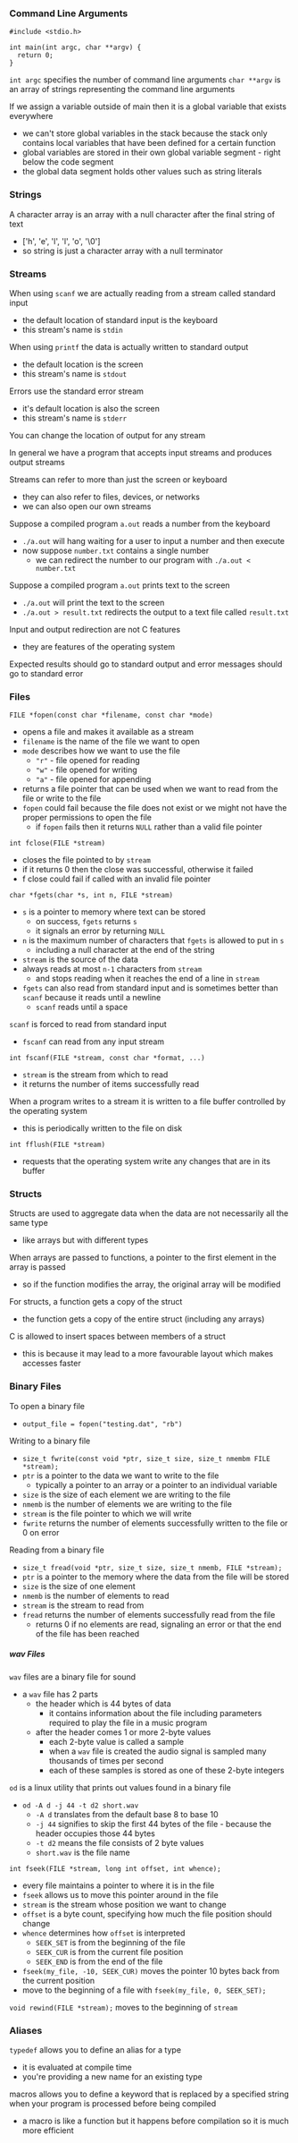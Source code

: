 ### Command Line Arguments

```
#include <stdio.h>

int main(int argc, char **argv) {
  return 0;
}
```

`int argc` specifies the number of command line arguments
`char **argv` is an array of strings representing the command line arguments

If we assign a variable outside of main then it is a global variable that exists everywhere
* we can't store global variables in the stack because the stack only contains local variables that have been defined for a certain function
* global variables are stored in their own global variable segment - right below the code segment
* the global data segment holds other values such as string literals

### Strings
A character array is an array with a null character after the final string of text
* ['h', 'e', 'l', 'l', 'o', '\0']
* so string is just a character array with a null terminator

### Streams
When using `scanf` we are actually reading from a stream called standard input
* the default location of standard input is the keyboard
* this stream's name is `stdin`

When using `printf` the data is actually written to standard output
* the default location is the screen
* this stream's name is `stdout`

Errors use the standard error stream
* it's default location is also the screen
* this stream's name is `stderr`

You can change the location of output for any stream

In general we have a program that accepts input streams and produces output streams

Streams can refer to more than just the screen or keyboard
* they can also refer to files, devices, or networks
* we can also open our own streams

Suppose a compiled program `a.out` reads a number from the keyboard
* `./a.out` will hang waiting for a user to input a number and then execute
* now suppose `number.txt` contains a single number
  * we can redirect the number to our program with `./a.out < number.txt`

Suppose a compiled program `a.out` prints text to the screen
* `./a.out` will print the text to the screen
* `./a.out > result.txt` redirects the output to a text file called `result.txt`

Input and output redirection are not C features
* they are features of the operating system

Expected results should go to standard output and error messages should go to standard error

### Files
`FILE *fopen(const char *filename, const char *mode)`
* opens a file and makes it available as a stream
* `filename` is the name of the file we want to open
* `mode` describes how we want to use the file
  * `"r"` - file opened for reading
  * `"w"` - file opened for writing
  * `"a"` - file opened for appending
* returns a file pointer that can be used when we want to read from the file or write to the file
* `fopen` could fail because the file does not exist or we might not have the proper permissions to open the file
  * if `fopen` fails then it returns `NULL` rather than a valid file pointer

`int fclose(FILE *stream)`
* closes the file pointed to by `stream`
* if it returns 0 then the close was successful, otherwise it failed
* f close could fail if called with an invalid file pointer

`char *fgets(char *s, int n, FILE *stream)`
* `s` is a pointer to memory where text can be stored
  * on success, `fgets` returns `s`
  * it signals an error by returning `NULL`
* `n` is the maximum number of characters that `fgets` is allowed to put in `s`
  * including a null character at the end of the string
* `stream` is the source of the data
* always reads at most `n-1` characters from `stream`
  * and stops reading when it reaches the end of a line in `stream`
* `fgets` can also read from standard input and is sometimes better than `scanf` because it reads until a newline
  * `scanf` reads until a space

`scanf` is forced to read from standard input
* `fscanf` can read from any input stream

`int fscanf(FILE *stream, const char *format, ...)`
* `stream` is the stream from which to read
* it returns the number of items successfully read

When a program writes to a stream it is written to a file buffer controlled by the operating system
* this is periodically written to the file on disk

`int fflush(FILE *stream)`
* requests that the operating system write any changes that are in its buffer

### Structs
Structs are used to aggregate data when the data are not necessarily all the same type
* like arrays but with different types

When arrays are passed to functions, a pointer to the first element in the array is passed
* so if the function modifies the array, the original array will be modified

For structs, a function gets a copy of the struct
* the function gets a copy of the entire struct (including any arrays)

C is allowed to insert spaces between members of a struct
* this is because it may lead to a more favourable layout which makes accesses faster

### Binary Files
To open a binary file
* `output_file = fopen("testing.dat", "rb")`

Writing to a binary file
* `size_t fwrite(const void *ptr, size_t size, size_t nmembm FILE *stream);`
* `ptr` is a pointer to the data we want to write to the file
  * typically a pointer to an array or a pointer to an individual variable
* `size` is the size of each element we are writing to the file
* `nmemb` is the number of elements we are writing to the file
* `stream` is the file pointer to which we will write
* `fwrite` returns the number of elements successfully written to the file or 0 on error

Reading from a binary file
* `size_t fread(void *ptr, size_t size, size_t nmemb, FILE *stream);`
* `ptr` is a pointer to the memory where the data from the file will be stored
* `size` is the size of one element
* `nmemb` is the number of elements to read
* `stream` is the stream to read from
* `fread` returns the number of elements successfully read from the file
  * returns 0 if no elements are read, signaling an error or that the end of the file has been reached

##### wav Files

`wav` files are a binary file for sound
* a `wav` file has 2 parts
  * the header which is 44 bytes of data
    * it contains information about the file including parameters required to play the file in a music program
  * after the header comes 1 or more 2-byte values
    * each 2-byte value is called a sample
    * when a `wav` file is created the audio signal is sampled many thousands of times per second
    * each of these samples is stored as one of these 2-byte integers

`od` is a linux utility that prints out values found in a binary file
* `od -A d -j 44 -t d2 short.wav`
  * `-A d` translates from the default base 8 to base 10
  * `-j 44` signifies to skip the first 44 bytes of the file - because the header occupies those 44 bytes
  * `-t d2` means the file consists of 2 byte values
  * `short.wav` is the file name

`int fseek(FILE *stream, long int offset, int whence);`
* every file maintains a pointer to where it is in the file
* `fseek` allows us to move this pointer around in the file
* `stream` is the stream whose position we want to change
* `offset` is a byte count, specifying how much the file position should change
* `whence` determines how `offset` is interpreted
  * `SEEK_SET` is from the beginning of the file
  * `SEEK_CUR` is from the current file position
  * `SEEK_END` is from the end of the file
* `fseek(my_file, -10, SEEK_CUR)` moves the pointer 10 bytes back from the current position
* move to the beginning of a file with `fseek(my_file, 0, SEEK_SET);`

`void rewind(FILE *stream);` moves to the beginning of `stream`

### Aliases
`typedef` allows you to define an alias for a type
* it is evaluated at compile time
* you're providing a new name for an existing type

macros allows you to define a keyword that is replaced by a specified string when your program is processed before being compiled
* a macro is like a function but it happens before compilation so it is much more efficient
